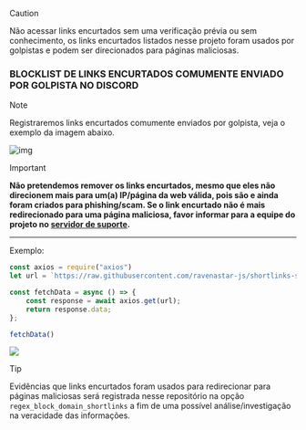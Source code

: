 > [!CAUTION]
> Não acessar links encurtados sem uma verificação prévia ou sem conhecimento, os links encurtados listados nesse projeto foram usados por golpistas e podem ser direcionados para páginas maliciosas. 

### BLOCKLIST DE LINKS ENCURTADOS COMUMENTE ENVIADO POR GOLPISTA NO DISCORD

> [!NOTE]
> Registraremos links encurtados comumente enviados por golpista, veja o exemplo da imagem abaixo.

![img](https://i.imgur.com/6cEB0Tb.png)


> [!IMPORTANT] 
> **️Não pretendemos remover os links encurtados, mesmo que eles não direcionem mais para um(a) IP/página da web válida, pois são e ainda foram criados para phishing/scam. Se o link encurtado não é mais redirecionado para uma página maliciosa, favor informar para a equipe do projeto no [servidor de suporte](https://dsc.gg/t3guide).**
---
Exemplo:
```javascript
const axios = require("axios")
let url = `https://raw.githubusercontent.com/ravenastar-js/shortlinks-scams/main/scams/shortlinks.json`

const fetchData = async () => {
    const response = await axios.get(url);
    return response.data;
};

fetchData()
```
<a href="https://www.npmjs.com/package/axios" target="_blank"><img src="https://img.shields.io/badge/-axios-c40404?style=flat-square&labelColor=c40404&logo=npm&logoColor=white&link=https://www.npmjs.com/package/axios"/></a>

> [!TIP]
> Evidências que links encurtados foram usados para redirecionar para páginas maliciosas será registrada nesse repositório na opção `regex_block_domain_shortlinks` a fim de uma possível análise/investigação na veracidade das informações.

